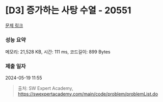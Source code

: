 # [D3] 증가하는 사탕 수열 - 20551 

[문제 링크](https://swexpertacademy.com/main/code/problem/problemDetail.do?contestProbId=AY4XhKTKU0IDFARM) 

### 성능 요약

메모리: 21,528 KB, 시간: 111 ms, 코드길이: 899 Bytes

### 제출 일자

2024-05-19 11:55



> 출처: SW Expert Academy, https://swexpertacademy.com/main/code/problem/problemList.do